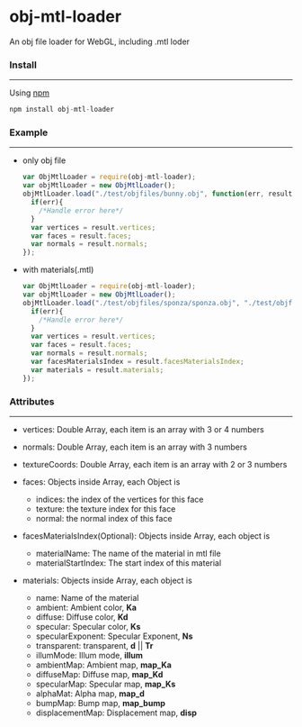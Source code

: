 # obj-mtl-loader


An obj file loader for WebGL, including .mtl loder

### Install
------
Using [npm](https://www.npmjs.com/)

```javascript
npm install obj-mtl-loader
```

### Example
------
* only obj file
  ```javascript
  var ObjMtlLoader = require(obj-mtl-loader);
  var objMtlLoader = new ObjMtlLoader();
  objMtlLoader.load("./test/objfiles/bunny.obj", function(err, result) {
    if(err){
      /*Handle error here*/
    }
    var vertices = result.vertices;
    var faces = result.faces;
    var normals = result.normals;
  });
  ```

* with materials(.mtl)

  ```javascript
  var ObjMtlLoader = require(obj-mtl-loader);
  var objMtlLoader = new ObjMtlLoader();
  objMtlLoader.load("./test/objfiles/sponza/sponza.obj", "./test/objfiles/sponza/sponza.mtl", function(err, result) {
    if(err){
      /*Handle error here*/
    }
    var vertices = result.vertices;
    var faces = result.faces;
    var normals = result.normals;
    var facesMaterialsIndex = result.facesMaterialsIndex;
    var materials = result.materials;
  });
  ```



### Attributes
------

* vertices: Double Array, each item is an array with 3 or 4 numbers
* normals: Double Array, each item is an array with 3 numbers
* textureCoords: Double Array, each item is an array with 2 or 3 numbers
* faces: Objects inside Array, each Object is

  * indices: the index of the vertices for this face
  * texture: the texture index for this face
  * normal: the normal index of this face

* facesMaterialsIndex(Optional): Objects inside Array, each object is
  * materialName: The name of the material in mtl file
  * materialStartIndex: The start index of this material


* materials: Objects inside Array, each object is
  * name: Name of the material
  * ambient: Ambient color, **Ka**
  * diffuse: Diffuse color, **Kd**
  * specular: Specular color, **Ks**
  * specularExponent: Specular Exponent, **Ns**
  * transparent: transparent, **d** || **Tr**
  * illumMode: Illum mode, **illum**
  * ambientMap: Ambient map, **map_Ka**
  * diffuseMap: Diffuse map, **map_Kd**
  * specularMap: Specular map, **map_Ks**
  * alphaMat: Alpha map, **map_d**
  * bumpMap: Bump map, **map_bump**
  * displacementMap: Displacement map, **disp**
